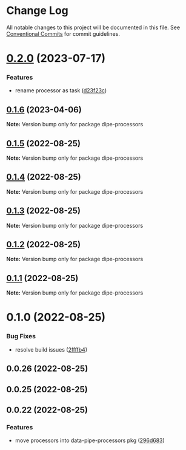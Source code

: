 # Change Log

All notable changes to this project will be documented in this file.
See [Conventional Commits](https://conventionalcommits.org) for commit guidelines.

# [0.2.0](https://github.com/DavideBruner/data-pipe/compare/dipe-processors@0.1.6...dipe-processors@0.2.0) (2023-07-17)


### Features

* rename processor as task ([d23f23c](https://github.com/DavideBruner/data-pipe/commit/d23f23c11116819a3b73aff270109b6a2cee37c1))





## [0.1.6](https://github.com/DavideBruner/data-pipe/compare/dipe-processors@0.1.5...dipe-processors@0.1.6) (2023-04-06)

**Note:** Version bump only for package dipe-processors





## [0.1.5](https://github.com/DavideBruner/data-pipe/compare/dipe-processors@0.1.1...dipe-processors@0.1.5) (2022-08-25)

**Note:** Version bump only for package dipe-processors





## [0.1.4](https://github.com/DavideBruner/data-pipe/compare/dipe-processors@0.1.1...dipe-processors@0.1.4) (2022-08-25)

**Note:** Version bump only for package dipe-processors





## [0.1.3](https://github.com/DavideBruner/data-pipe/compare/dipe-processors@0.1.1...dipe-processors@0.1.3) (2022-08-25)

**Note:** Version bump only for package dipe-processors





## [0.1.2](https://github.com/DavideBruner/data-pipe/compare/dipe-processors@0.1.1...dipe-processors@0.1.2) (2022-08-25)

**Note:** Version bump only for package dipe-processors





## [0.1.1](https://github.com/DavideBruner/data-pipe/compare/dipe-processors@0.1.0...dipe-processors@0.1.1) (2022-08-25)

**Note:** Version bump only for package dipe-processors





# 0.1.0 (2022-08-25)


### Bug Fixes

* resolve build issues ([2ffffb4](https://github.com/DavideBruner/data-pipe/commit/2ffffb4f1364a8d17a0799e86284cfc34147d65a))



## 0.0.26 (2022-08-25)



## 0.0.25 (2022-08-25)



## 0.0.22 (2022-08-25)


### Features

* move processors into data-pipe-processors pkg ([296d683](https://github.com/DavideBruner/data-pipe/commit/296d6830aa192b68dda79fc5ab143c4cceb3ddea))
